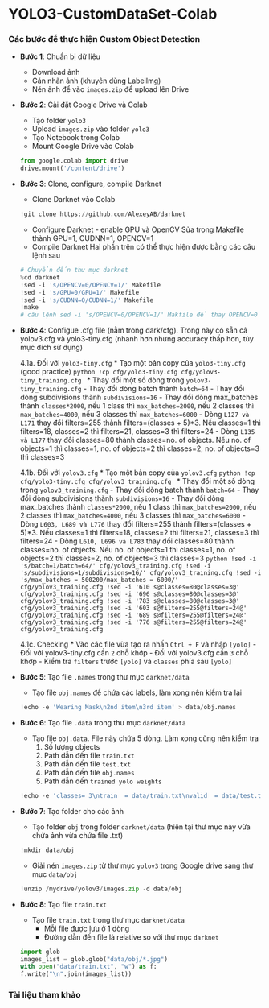 # YOLO3-CustomDataSet-Colab

### Các bước để thực hiện Custom Object Detection
- **Bước 1**: Chuẩn bị dữ liệu
    * Download ảnh
    * Gán nhãn ảnh (khuyên dùng LabelImg)
    * Nén ảnh để vào `images.zip` để upload lên Drive
- **Bước 2**: Cài đặt Google Drive và Colab
    * Tạo folder `yolo3`
    * Upload `images.zip` vào folder `yolo3`
    * Tạo Notebook trong Colab
    * Mount Google Drive vào Colab
    ```python
    from google.colab import drive
    drive.mount('/content/drive')
    ```
- **Bước 3**: Clone, configure, compile Darknet
    * Clone Darknet vào Colab
    ```python
    !git clone https://github.com/AlexeyAB/darknet
    ```
    * Configure Darknet - enable GPU và OpenCV
    Sửa trong Makefile thành GPU=1, CUDNN=1, OPENCV=1
    * Compile Darknet
    Hai phần trên có thể thực hiện được bằng các câu lệnh sau
    ```python
    # Chuyển đến thư mục darknet
    %cd darknet
    !sed -i 's/OPENCV=0/OPENCV=1/' Makefile
    !sed -i 's/GPU=0/GPU=1/' Makefile
    !sed -i 's/CUDNN=0/CUDNN=1/' Makefile
    !make
    # câu lệnh sed -i 's/OPENCV=0/OPENCV=1/' Makfile để thay OPENCV=0 thành OPENCV=1 trong Makefile (sed - stream editing, -i thực hiện trên original file luôn)
    ```
- **Bước 4**: Configue .cfg file (nằm trong dark/cfg). Trong này có sẵn cả yolov3.cfg và yolo3-tiny.cfg (nhanh hơn nhưng accuracy thấp hơn, tùy mục đích sử dụng)

    4.1a. Đối với `yolo3-tiny.cfg`
        * Tạo một bản copy của `yolo3-tiny.cfg` (good practice)
        ```python
        !cp cfg/yolo3-tiny.cfg cfg/yolov3-tiny_training.cfg
        ```
        * Thay đổi một số dòng trong `yolov3-tiny_training.cfg`
            - Thay đổi dòng batch thành `batch=64`
            - Thay đổi dòng subdivisions thành `subdivisions=16`
            - Thay đổi dòng max_batches thành `classes*2000`, nếu 1 class thì `max_batches=2000`, nếu 2 classes thì `max_batches=4000`, nếu 3 classes thì `max_batches=6000`
            - Dòng `L127 và L171` thay đổi filters=255 thành filters=(classes + 5)*3. Nếu classes=1 thì filters=18, classes=2 thì filters=21, classes=3 thì filters=24
            - Dòng `L135 và L177` thay đổi classes=80 thành classes=no. of objects. Nếu no. of objects=1 thì classes=1, no. of objects=2 thì classes=2, no. of objects=3 thì classes=3

    4.1b. Đối với `yolov3.cfg`
        * Tạo một bản copy của `yolov3.cfg`
        ```python
        !cp cfg/yolo3-tiny.cfg cfg/yolov3_training.cfg
        ```
        * Thay đổi một số dòng trong `yolov3_training.cfg`
            - Thay đổi dòng batch thành `batch=64`
            - Thay đổi dòng subdivisions thành `subdivisions=16`
            - Thay đổi dòng max_batches thành `classes*2000`, nếu 1 class thì `max_batches=2000`, nếu 2 classes thì `max_batches=4000`, nếu 3 classes thì `max_batches=6000`
            - Dòng `L603, L689 và L776` thay đổi filters=255 thành filters=(classes + 5)*3. Nếu classes=1 thì filters=18, classes=2 thì filters=21, classes=3 thì filters=24
            - Dòng `L610, L696 và L783` thay đổi classes=80 thành classes=no. of objects. Nếu no. of objects=1 thì classes=1, no. of objects=2 thì classes=2, no. of objects=3 thì classes=3 
        ```python
        !sed -i 's/batch=1/batch=64/' cfg/yolov3_training.cfg
        !sed -i 's/subdivisions=1/subdivisions=16/' cfg/yolov3_training.cfg
        !sed -i 's/max_batches = 500200/max_batches = 6000/' cfg/yolov3_training.cfg
        !sed -i '610 s@classes=80@classes=3@' cfg/yolov3_training.cfg
        !sed -i '696 s@classes=80@classes=3@' cfg/yolov3_training.cfg
        !sed -i '783 s@classes=80@classes=3@' cfg/yolov3_training.cfg
        !sed -i '603 s@filters=255@filters=24@' cfg/yolov3_training.cfg
        !sed -i '689 s@filters=255@filters=24@' cfg/yolov3_training.cfg
        !sed -i '776 s@filters=255@filters=24@' cfg/yolov3_training.cfg
        ```
        
    4.1c. Checking
        * Vào các file vừa tạo ra nhấn `Ctrl + F` và nhập `[yolo]`
            - Đối với yolov3-tiny.cfg cần `2` chỗ khớp
            - Đối với yolov3.cfg cần `3` chỗ khớp
            - Kiểm tra `filters` trước `[yolo]` và `classes` phía sau `[yolo]`
- **Bước 5**: Tạo file `.names` trong thư mục `darknet/data`
    * Tạo file `obj.names` để chứa các labels, làm xong nên kiểm tra lại
    ```python
    !echo -e 'Wearing Mask\n2nd item\n3rd item' > data/obj.names
    ```
- **Bước 6**: Tạo file `.data` trong thư mục `darknet/data`
    * Tạo file `obj.data`. File này chứa 5 dòng. Làm xong cũng nên kiểm tra
        1. Số lượng objects
        2. Path dẫn đến file `train.txt`
        3. Path dẫn đến file `test.txt`
        4. Path dẫn đến file `obj.names`
        5. Path dẫn đến `trained yolo weights`
    ```python
    !echo -e 'classes= 3\ntrain  = data/train.txt\nvalid  = data/test.txt\nnames = data/obj.names\nbackup = /mydrive/yolov3' > data/obj.data
    ```
- **Bước 7**: Tạo folder cho các ảnh
    * Tạo folder `obj` trong folder `darknet/data` (hiện tại thư mục này vừa chứa ảnh vừa chứa file .txt)
    ```python
    !mkdir data/obj
    ```
    * Giải nén `images.zip` từ thư mục `yolov3` trong Google drive sang thư mục `data/obj`
    ```python
    !unzip /mydrive/yolov3/images.zip -d data/obj
    ```
- **Bước 8**: Tạo file `train.txt`
    * Tạo file `train.txt` trong thư mục `darknet/data`
        - Mỗi file được lưu ở 1 dòng
        - Đường dẫn đến file là relative so với thư mục `darknet`
    ```python
    import glob
    images_list = glob.glob("data/obj/*.jpg")
    with open("data/train.txt", "w") as f:
    f.write("\n".join(images_list))
    ```

### Tài liệu tham khảo
